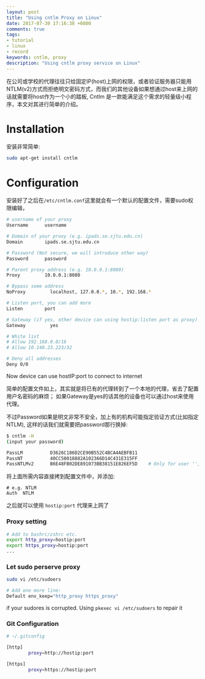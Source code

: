 ```yaml
---
layout: post
title: "Using cntlm Proxy on Linux"
date: 2017-07-30 17:16:38 +0800
comments: true
tags:
- tutorial
- linux
- record
keywords: cntlm, proxy
description: "Using cntlm proxy service on Linux"
---
```


在公司或学校的代理往往只给固定IP(host)上网的权限，或者验证服务器只能用NTLM(v2)方式而拒绝明文密码方式，而我们的其他设备如果想通过host来上网的话就需要将host作为一个小的踏板, 
Cntlm 是一款能满足这个需求的轻量级小程序，本文对其进行简单的介绍。

<!-- more -->

# Installation

安装非常简单:

```sh
sudo apt-get install cntlm
```

# Configuration

安装好了之后在`/etc/cntlm.conf`这里就会有一个默认的配置文件，需要sudo权限编辑，

```sh
# username of your proxy
Username      username 

# Domain of your proxy (e.g. ipads.se.sjtu.edu.cn)
Domain        ipads.se.sjtu.edu.cn

# Password (Not secure, we will introduce other way)
Password      password 

# Parent proxy address (e.g. 10.0.0.1:8080)
Proxy         10.0.0.1:8080

# Bypass some address
NoProxy         localhost, 127.0.0.*, 10.*, 192.168.*

# Listen port, you can add more 
Listen        port

# Gateway (if yes, other device can using hostip:listen port as proxy)
Gateway         yes

# White list
# Allow 192.168.0.0/16
# Allow 10.140.23.223/32

# Deny all addresses
Deny 0/0
```

Now device can use hostIP:port to connect to internet

简单的配置文件如上，其实就是将已有的代理转到了一个本地的代理，省去了配置用户名密码的麻烦；
如果Gateway是yes的话其他的设备也可以通过host来使用代理。

不过Password如果是明文非常不安全，加上有的机构可能指定验证方式(比如指定NTLM), 这样的话我们就需要把password那行换掉:

```sh
$ cntlm -H
(input your password)

PassLM          D3626C186D2CE90B552C4BCA4AEBFB11
PassNT          40CC50018882A102366D14C431E315FF
PassNTLMv2      B6E48FB02DE891073BB38151E826EF5D    # Only for user '', domain ''
```

将上面所需内容直接拷到配置文件中，并添加:

```
# e.g. NTLM
Auth  NTLM
```

之后就可以使用 `hostip:port` 代理来上网了

### Proxy setting

```sh
# Add to bashrc/zshrc etc.
export http_proxy=hostip:port
export https_proxy=hostip:port
...
```

### Let sudo perserve proxy

```sh
sudo vi /etc/sudoers

# Add one more line:
Default env_keep="http_proxy https_proxy"
```

if your sudores is corrupted. Using `pkexec vi /etc/sudoers` to repair it

### Git Configuration

```sh
# ~/.gitconfig

[http]
        proxy=http://hostip:port

[https]
        proxy=https://hostip:port

```

